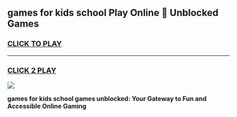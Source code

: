 
## games for kids school Play Online 👋 Unblocked Games
<h3>
<a href="https://news.freeplayer.one?title=games_for_kids_school&ref=17GH">CLICK TO PLAY</a></h3>
<hr>

<h3>
<a href="https://news.freeplayer.one?title=games_for_kids_school&ref=17GH">CLICK 2 PLAY</a>
  
</h3>

<a href="https://news.freeplayer.one?title=games_for_kids_school&ref=17GH/"><img src="https://clearcache.store/games.png"></a>


**games for kids school games unblocked: Your Gateway to Fun and Accessible Online Gaming**
